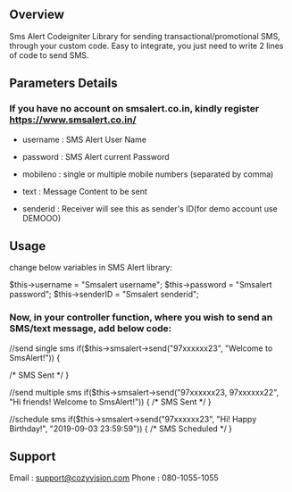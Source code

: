 ## Overview

Sms Alert Codeigniter Library for sending transactional/promotional SMS, through your custom code. Easy to integrate, you just need to write 2 lines of code to send SMS.

## Parameters Details
### If you have no account on smsalert.co.in, kindly register https://www.smsalert.co.in/

* username : SMS Alert User Name

* password : SMS Alert current Password

* mobileno : single or multiple mobile numbers (separated by comma)

* text : Message Content to be sent

* senderid : Receiver will see this as sender's ID(for demo account use DEMOOO)


## Usage
change below variables in SMS Alert library:

  $this->username = "Smsalert username";
  $this->password = "Smsalert password";
  $this->senderID = "Smsalert senderid";

### Now, in your controller function, where you wish to send an SMS/text message, add below code:

  //send single sms
  if($this->smsalert->send("97xxxxxx23", "Welcome to SmsAlert!")) {
  
  /* SMS Sent */
  }

  //send multiple sms
  if($this->smsalert->send("97xxxxxx23, 97xxxxxx22", "Hi friends! Welcome to SmsAlert!")) {
  /* SMS Sent */
  }

  //schedule sms
  if($this->smsalert->send("97xxxxxx23", "Hi! Happy Birthday!", "2019-09-03 23:59:59")) {
  /* SMS Scheduled */
  }
  
## Support 
  Email :  support@cozyvision.com
  Phone :  080-1055-1055

